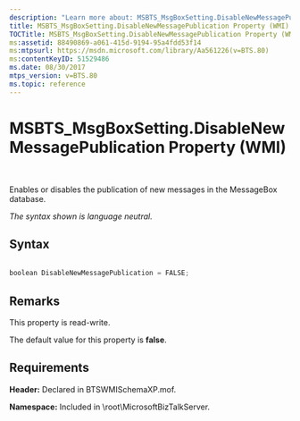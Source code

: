 ```yaml
---
description: "Learn more about: MSBTS_MsgBoxSetting.DisableNewMessagePublication Property (WMI)"
title: MSBTS_MsgBoxSetting.DisableNewMessagePublication Property (WMI)
TOCTitle: MSBTS_MsgBoxSetting.DisableNewMessagePublication Property (WMI)
ms:assetid: 88490869-a061-415d-9194-95a4fdd53f14
ms:mtpsurl: https://msdn.microsoft.com/library/Aa561226(v=BTS.80)
ms:contentKeyID: 51529486
ms.date: 08/30/2017
mtps_version: v=BTS.80
ms.topic: reference
---
```


# MSBTS\_MsgBoxSetting.DisableNewMessagePublication Property (WMI)

 

Enables or disables the publication of new messages in the MessageBox database.

*The syntax shown is language neutral.*

## Syntax

```C#
  
boolean DisableNewMessagePublication = FALSE;  
```

## Remarks

This property is read-write.

The default value for this property is **false**.

## Requirements

**Header:** Declared in BTSWMISchemaXP.mof.

**Namespace:** Included in \\root\\MicrosoftBizTalkServer.


